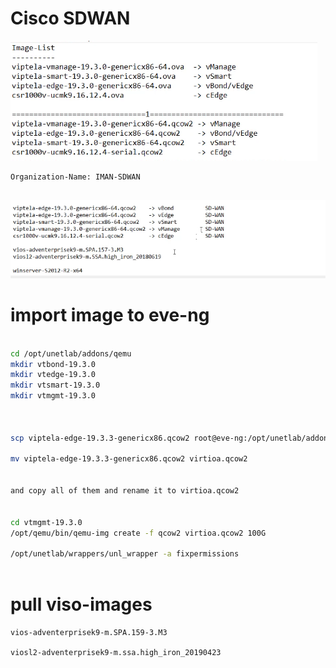 # Cisco SDWAN
![image-name](img/1.png)

```
Organization-Name: IMAN-SDWAN


```

![order](img/2.png)


# import image to eve-ng

```sh

cd /opt/unetlab/addons/qemu
mkdir vtbond-19.3.0
mkdir vtedge-19.3.0
mkdir vtsmart-19.3.0
mkdir vtmgmt-19.3.0



scp viptela-edge-19.3.3-genericx86.qcow2 root@eve-ng:/opt/unetlab/addons/qemu/vtbond-19.3.0

mv viptela-edge-19.3.3-genericx86.qcow2 virtioa.qcow2


and copy all of them and rename it to virtioa.qcow2


cd vtmgmt-19.3.0
/opt/qemu/bin/qemu-img create -f qcow2 virtioa.qcow2 100G

/opt/unetlab/wrappers/unl_wrapper -a fixpermissions



```


# pull viso-images

```
vios-adventerprisek9-m.SPA.159-3.M3

viosl2-adventerprisek9-m.ssa.high_iron_20190423

```